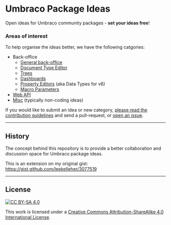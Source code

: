 # Umbraco Package Ideas

Open ideas for Umbraco community packages - **set your ideas free**!

### Areas of interest

To help organise the ideas better, we have the following catgories:

* Back-office
  * [General back-office](#)
  * [Document Type Editor](#)
  * [Trees](#)
  * [Dashboards](#)
  * [Property Editors](#) (aka Data Types for v6)
  * [Macro Parameters](#)
* [Web API](ideas/web-api.md)
* [Misc](#) (typically non-coding ideas)

If you would like to submit an idea or new category, [please read the contribution guidelines](CONTRIBUTING.md) and send a pull-request, or [open an issue](https://github.com/leekelleher/umbraco-package-ideas/issues).

---

## History

The concept behind this repository is to provide a better collaboration and discussion space for Umbraco package ideas.

This is an extension on my original gist:<br>
https://gist.github.com/leekelleher/3077519

---

## License

[![CC BY-SA 4.0](https://i.creativecommons.org/l/by-sa/4.0/88x31.png)](http://creativecommons.org/licenses/by-sa/4.0/)

This work is licensed under a [Creative Commons Attribution-ShareAlike 4.0 International License](http://creativecommons.org/licenses/by-sa/4.0/).
